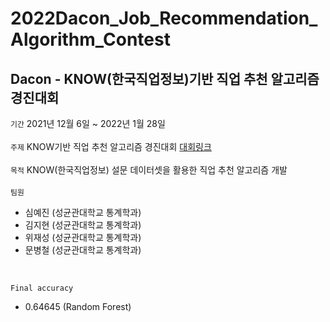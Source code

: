 # 2022Dacon_Job_Recommendation_Algorithm_Contest
Dacon - KNOW(한국직업정보)기반 직업 추천 알고리즘 경진대회
-------------
``` 기간 ``` 2021년 12월 6일 ~ 2022년 1월 28일 <br />
<br />
``` 주제 ``` KNOW기반 직업 추천 알고리즘 경진대회 [대회링크](https://dacon.io/competitions/official/235865/overview/description)<br />
<br />
``` 목적 ``` KNOW(한국직업정보) 설문 데이터셋을 활용한 직업 추천 알고리즘 개발<br />
<br />
``` 팀원 ``` <br />
- 심예진 (성균관대학교 통계학과)<br />
- 김지현 (성균관대학교 통계학과)<br />
- 위재성 (성균관대학교 통계학과)<br />
- 문병철 (성균관대학교 통계학과)<br />
<br />

``` Final accuracy ``` <br />
- 0.64645 (Random Forest)
<br />

